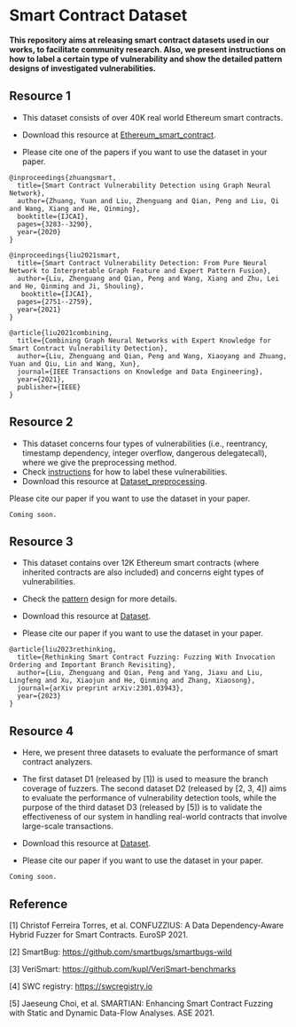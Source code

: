 # Smart Contract Dataset

**This repository aims at releasing smart contract datasets used in our works, to facilitate community research. Also, we present instructions on how to label a certain type of vulnerability and show the detailed pattern designs of investigated vulnerabilities.**


## Resource 1

- This dataset consists of over 40K real world Ethereum smart contracts. 
- Download this resource at [Ethereum_smart_contract](https://drive.google.com/file/d/1yFJSCiUuoiSx4uWYNcCESUvsEs5DOGM9/view?usp=sharing). 

- Please cite one of the papers if you want to use the dataset in your paper.
```
@inproceedings{zhuangsmart,
  title={Smart Contract Vulnerability Detection using Graph Neural Network},
  author={Zhuang, Yuan and Liu, Zhenguang and Qian, Peng and Liu, Qi and Wang, Xiang and He, Qinming},
  booktitle={IJCAI},
  pages={3283--3290},
  year={2020}
}

@inproceedings{liu2021smart,
  title={Smart Contract Vulnerability Detection: From Pure Neural Network to Interpretable Graph Feature and Expert Pattern Fusion},
  author={Liu, Zhenguang and Qian, Peng and Wang, Xiang and Zhu, Lei and He, Qinming and Ji, Shouling},
   booktitle={IJCAI},
  pages={2751--2759},
  year={2021}
}

@article{liu2021combining,
  title={Combining Graph Neural Networks with Expert Knowledge for Smart Contract Vulnerability Detection},
  author={Liu, Zhenguang and Qian, Peng and Wang, Xiaoyang and Zhuang, Yuan and Qiu, Lin and Wang, Xun},
  journal={IEEE Transactions on Knowledge and Data Engineering},
  year={2021},
  publisher={IEEE}
}
``` 

## Resource 2
- This dataset concerns four types of vulnerabilities (i.e., reentrancy, timestamp dependency, integer overflow, dangerous delegatecall), where we give the preprocessing method. 
- Check [instructions](https://github.com/Messi-Q/Smart-Contract-Dataset/tree/master/instructions) for how to label these vulnerabilities.
- Download this resource at [Dataset_preprocessing](https://drive.google.com/file/d/1UhHHevE9iDmvSB_k_lhyI58KAj7hnB1o/view?usp=share_link). 

Please cite our paper if you want to use the dataset in your paper.
```
Coming soon.
```


## Resource 3
- This dataset contains over 12K Ethereum smart contracts (where inherited contracts are also included) and concerns eight types of vulnerabilities. 
- Check the [pattern](https://github.com/Messi-Q/Smart-Contract-Dataset/tree/master/patterns) design for more details.
- Download this resource at [Dataset](https://drive.google.com/file/d/1iU2J-BIstCa3ooVhXu-GljOBzWi9gVrG/view?usp=share_link). 

- Please cite our paper if you want to use the dataset in your paper.
```
@article{liu2023rethinking,
  title={Rethinking Smart Contract Fuzzing: Fuzzing With Invocation Ordering and Important Branch Revisiting},
  author={Liu, Zhenguang and Qian, Peng and Yang, Jiaxu and Liu, Lingfeng and Xu, Xiaojun and He, Qinming and Zhang, Xiaosong},
  journal={arXiv preprint arXiv:2301.03943},
  year={2023}
}
```


## Resource 4
- Here, we present three datasets to evaluate the performance of smart contract analyzers.

- The first dataset D1 (released by [1]) is used to measure the branch coverage of fuzzers. 
The second dataset D2 (released by [2, 3, 4]) aims to evaluate the performance of vulnerability detection tools, 
while the purpose of the third dataset D3 (released by [5]) is to validate the effectiveness of our system in handling real-world contracts that involve large-scale transactions.

- Download this resource at [Dataset](https://drive.google.com/file/d/1XFp3tZSMkWSkeLSHe_vrQjGZYZ3LzB2s/view?usp=sharing).

- Please cite our paper if you want to use the dataset in your paper.
```
Coming soon.
```



## Reference 
[1] Christof Ferreira Torres, et al. CONFUZZIUS: A Data Dependency-Aware Hybrid Fuzzer for Smart Contracts. EuroSP 2021.  

[2] SmartBug: https://github.com/smartbugs/smartbugs-wild

[3] VeriSmart: https://github.com/kupl/VeriSmart-benchmarks

[4] SWC registry:  https://swcregistry.io

[5] Jaeseung Choi, et al. SMARTIAN: Enhancing Smart Contract Fuzzing with Static and Dynamic Data-Flow Analyses. ASE 2021.

